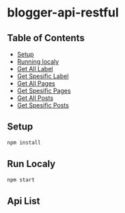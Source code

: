 # blogger-api-restful

## Table of Contents

- [Setup](#setup)
- [Running localy](#run-localy)
- [Get All Label](#all-label)
- [Get Spesific Label](#spesific-label)
- [Get All Pages](#all-pages)
- [Get Spesific Pages](#spesific-pages)
- [Get All Posts](#all-posts)
- [Get Spesific Posts](#spesific-posts)

## Setup

```bash
npm install
```

## Run Localy

```bash
npm start
```

## Api List
